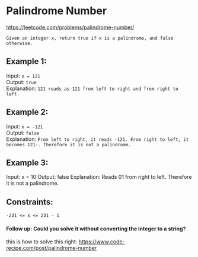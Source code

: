 # Palindrome Number
https://leetcode.com/problems/palindrome-number/

`Given an integer x, return true if x is a palindrome, and false otherwise.`

## Example 1:

Input: `x = 121`\
Output: `true`\
Explanation: `121 reads as 121 from left to right and from right to left.`
## Example 2:

Input: `x = -121`\
Output: `false`\
Explanation: `From left to right, it reads -121. From right to left, it becomes 121-. Therefore it is not a palindrome.`
## Example 3:

Input: x = 10
Output: false
Explanation: Reads 01 from right to left. Therefore it is not a palindrome.
 

## Constraints:

`-231 <= x <= 231 - 1`
 

#### Follow up: Could you solve it without converting the integer to a string?

this is how to solve this right: https://www.code-recipe.com/post/palindrome-number